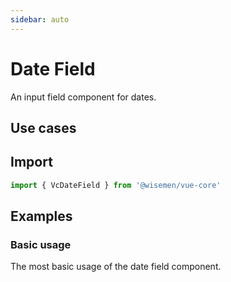 ```yaml
---
sidebar: auto
---
```


# Date Field

An input field component for dates.

## Use cases

<BulletList
  :items="[
    {
      description: 'When you want to allow users to input a date.',
      variant: 'good',
    },
  ]"
/>

## Import

```ts
import { VcDateField } from '@wisemen/vue-core'
```

<!-- @include: ./date-field-meta.md -->

## Examples

### Basic usage
The most basic usage of the date field component.

<ComponentPreview name="date-field/basic" />
